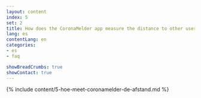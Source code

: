 ```yaml
---
layout: content
index: 5
set: 2
title: How does the CoronaMelder app measure the distance to other users of the app?
lang: es
contentLang: en
categories:
- es
- faq

showBreadCrumbs: true
showContact: true
---
```

{% include content/5-hoe-meet-coronamelder-de-afstand.md %}

